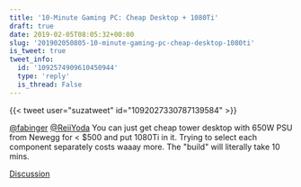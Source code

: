 ```yaml
---
title: '10-Minute Gaming PC: Cheap Desktop + 1080Ti'
draft: true
date: 2019-02-05T08:05:32+00:00
slug: '201902050805-10-minute-gaming-pc-cheap-desktop-1080ti'
is_tweet: true
tweet_info:
  id: '1092574909610450944'
  type: 'reply'
  is_thread: False
---
```




{{< tweet user="suzatweet" id="1092027330787139584" >}}

[@fabinger](https://x.com/fabinger) [@ReiiYoda](https://x.com/ReiiYoda) You can just get cheap tower desktop with 650W PSU from Newegg for &lt; $500 and put 1080Ti in it. Trying to select each component separately costs waaay more. The "build" will literally take 10 mins.

[Discussion](https://x.com/sytelus/status/1092574909610450944)
